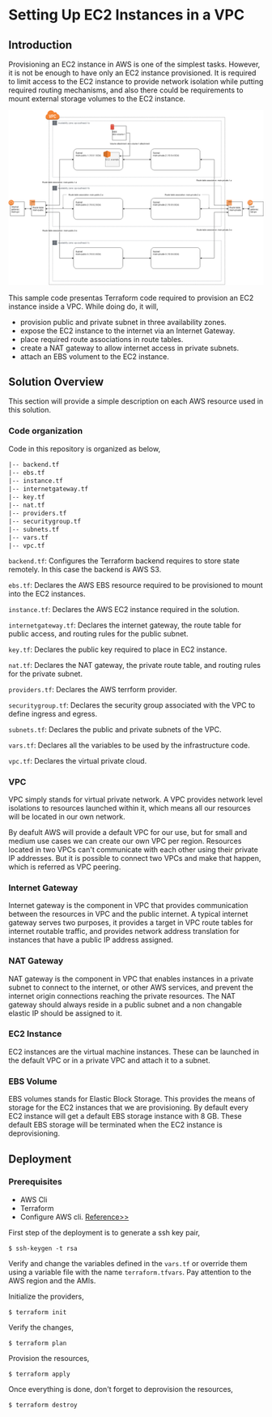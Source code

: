 # Setting Up EC2 Instances in a VPC

## Introduction

Provisioning an EC2 instance in AWS is one of the simplest tasks. However, it is not be enough to have only an EC2 instance provisioned. It is required to limit access to the EC2 instance to provide network isolation while putting required routing mechanisms, and also there could be requirements to mount external storage volumes to the EC2 instance.

![Solution Overview](https://github.com/isurusiri/iac-examples-and-patterns/blob/main/examples/aws/ec2-in-a-vpc/misc/vpc-n-ec2.png?raw=true)

This sample code presentas Terraform code required to provision an EC2 instance inside a VPC. While doing do, it will,

- provision public and private subnet in three availability zones.
- expose the EC2 instance to the internet via an Internet Gateway.
- place required route associations in route tables.
- create a NAT gateway to allow internet access in private subnets.
- attach an EBS volument to the EC2 instance.

## Solution Overview

This section will provide a simple description on each AWS resource used in this solution.

### Code organization

Code in this repository is organized as below,

```
|-- backend.tf
|-- ebs.tf
|-- instance.tf
|-- internetgateway.tf
|-- key.tf
|-- nat.tf
|-- providers.tf
|-- securitygroup.tf
|-- subnets.tf
|-- vars.tf
|-- vpc.tf
```

`backend.tf`: Configures the Terraform backend requires to store state remotely. In this case the backend is AWS S3.

`ebs.tf`: Declares the AWS EBS resource required to be provisioned to mount into the EC2 instances.

`instance.tf`: Declares the AWS EC2 instance required in the solution.

`internetgateway.tf`: Declares the internet gateway, the route table for public access, and routing rules for the public subnet.

`key.tf`: Declares the public key required to place in EC2 instance.

`nat.tf`: Declares the NAT gateway, the private route table, and routing rules for the private subnet.

`providers.tf`: Declares the AWS terrform provider.

`securitygroup.tf`: Declares the security group associated with the VPC to define ingress and egress.

`subnets.tf`: Declares the public and private subnets of the VPC.

`vars.tf`: Declares all the variables to be used by the infrastructure code.

`vpc.tf`: Declares the virtual private cloud.

### VPC

VPC simply stands for virtual private network. A VPC provides network level isolations to resources launched within it, which means all our resources will be located in our own network.

By deafult AWS will provide a default VPC for our use, but for small and medium use cases we can create our own VPC per region. Resources located in two VPCs can't communicate with each other using their private IP addresses. But it is possible to connect two VPCs and make that happen, which is referred as VPC peering.

### Internet Gateway

Internet gateway is the component in VPC that provides communication between the resources in VPC and the public internet. A typical internet gateway serves two purposes, it provides a target in VPC route tables for internet routable traffic, and provides network address translation for instances that have a public IP address assigned.

### NAT Gateway

NAT gateway is the component in VPC that enables instances in a private subnet to connect to the internet, or other AWS services, and prevent the internet origin connections reaching the private resources. The NAT gateway should always reside in a public subnet and a non changable elastic IP should be assigned to it.

### EC2 Instance

EC2 instances are the virtual machine instances. These can be launched in the default VPC or in a private VPC and attach it to a subnet.

### EBS Volume

EBS volumes stands for Elastic Block Storage. This provides the means of storage for the EC2 instances that we are provisioning. By default every EC2 instance will get a default EBS storage instance with 8 GB. These default EBS storage will be terminated when the EC2 instance is deprovisioning.

## Deployment

### Prerequisites

- AWS Cli
- Terraform
- Configure AWS cli. [Reference>>](https://docs.aws.amazon.com/cli/latest/userguide/cli-configure-quickstart.html)

First step of the deployment is to generate a ssh key pair,

```
$ ssh-keygen -t rsa
```

Verify and change the variables defined in the `vars.tf` or override them using a variable file with the name `terraform.tfvars`. Pay attention to the AWS region and the AMIs.

Initialize the providers,

```
$ terraform init
```

Verify the changes,

```
$ terraform plan
```

Provision the resources,

```
$ terraform apply
```

Once everything is done, don't forget to deprovision the resources,

```
$ terraform destroy
```
